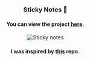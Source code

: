 <div align="center">

### Sticky Notes 📝

#### You can view the project [here](https://isbendiyarovanezrin.github.io/StickyNotes "Click me! 🙂").

![Sticky notes](https://i.postimg.cc/C1Z35KBj/note.gif)

#### I was inspired by [this](https://github.com/iamcodefoxx/Sticky-Notes) repo.

</div>
